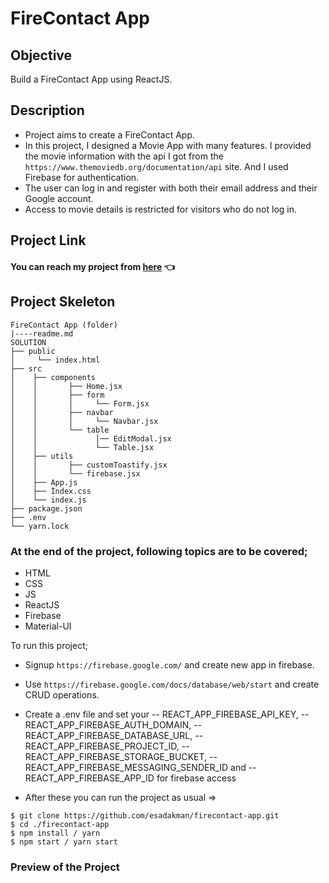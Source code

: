 # FireContact App

## Objective

Build a FireContact App using ReactJS.

## Description

- Project aims to create a FireContact App.
- In this project, I designed a Movie App with many features. I provided the movie information with the api I got from the `https://www.themoviedb.org/documentation/api` site. And I used Firebase for authentication.
- The user can log in and register with both their email address and their Google account.
- Access to movie details is restricted for visitors who do not log in.

## Project Link

#### You can reach my project from [here](https://firecontact-app-blush.vercel.app/) 👈

## Project Skeleton

```
FireContact App (folder)
|----readme.md
SOLUTION
├── public
│     └── index.html
├── src
│    ├── components
│    │       ├── Home.jsx
│    │       ├── form
│    │       │     └── Form.jsx
│    │       ├── navbar
│    │       │     └── Navbar.jsx
│    │       └── table
│    │             │── EditModal.jsx
│    │             └── Table.jsx
│    ├── utils
│    │       ├── customToastify.jsx
│    │       └── firebase.jsx
│    ├── App.js
│    ├── İndex.css
│    └── index.js
├── package.json
├── .env
└── yarn.lock
```

### At the end of the project, following topics are to be covered;

- HTML
- CSS
- JS
- ReactJS
- Firebase
- Material-UI

To run this project;

- Signup `https://firebase.google.com/` and create new app in firebase.
- Use `https://firebase.google.com/docs/database/web/start` and create CRUD operations.
- Create a .env file and set your
  -- REACT_APP_FIREBASE_API_KEY,
  -- REACT_APP_FIREBASE_AUTH_DOMAIN,
  -- REACT_APP_FIREBASE_DATABASE_URL,
  -- REACT_APP_FIREBASE_PROJECT_ID,
  -- REACT_APP_FIREBASE_STORAGE_BUCKET,
  -- REACT_APP_FIREBASE_MESSAGING_SENDER_ID and
  -- REACT_APP_FIREBASE_APP_ID for firebase access

- After these you can run the project as usual =>

```
$ git clone https://github.com/esadakman/firecontact-app.git
$ cd ./firecontact-app
$ npm install / yarn
$ npm start / yarn start
```

### Preview of the Project
